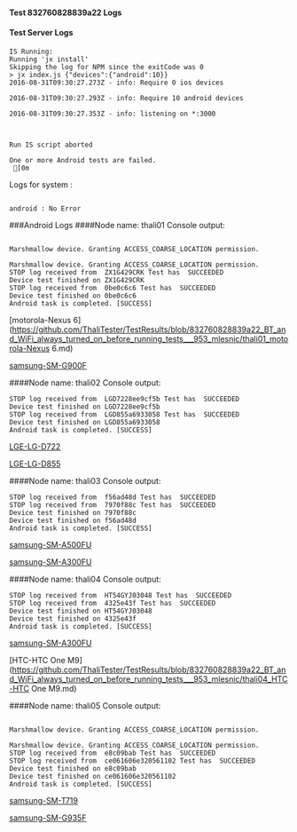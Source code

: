 #### Test 832760828839a22 Logs

#### Test Server Logs
```
IS Running:
Running 'jx install'
Skipping the log for NPM since the exitCode was 0
> jx index.js {"devices":{"android":10}}
2016-08-31T09:30:27.273Z - info: Require 0 ios devices

2016-08-31T09:30:27.293Z - info: Require 10 android devices

2016-08-31T09:30:27.353Z - info: listening on *:3000


 
Run IS script aborted
 
One or more Android tests are failed.
 [0m

```


Logs for system : 
```

android : No Error
```


###Android Logs
####Node name: thali01
Console output:
```

Marshmallow device. Granting ACCESS_COARSE_LOCATION permission.

Marshmallow device. Granting ACCESS_COARSE_LOCATION permission.
STOP log received from  ZX1G429CRK Test has  SUCCEEDED
Device test finished on ZX1G429CRK 
STOP log received from  0be0c6c6 Test has  SUCCEEDED
Device test finished on 0be0c6c6 
Android task is completed. [SUCCESS]
```
[motorola-Nexus 6](https://github.com/ThaliTester/TestResults/blob/832760828839a22_BT_and_WiFi_always_turned_on_before_running_tests___953_mlesnic/thali01_motorola-Nexus 6.md)

[samsung-SM-G900F](https://github.com/ThaliTester/TestResults/blob/832760828839a22_BT_and_WiFi_always_turned_on_before_running_tests___953_mlesnic/thali01_samsung-SM-G900F.md)

####Node name: thali02
Console output:
```
STOP log received from  LGD7228ee9cf5b Test has  SUCCEEDED
Device test finished on LGD7228ee9cf5b 
STOP log received from  LGD855a6933058 Test has  SUCCEEDED
Device test finished on LGD855a6933058 
Android task is completed. [SUCCESS]
```
[LGE-LG-D722](https://github.com/ThaliTester/TestResults/blob/832760828839a22_BT_and_WiFi_always_turned_on_before_running_tests___953_mlesnic/thali02_LGE-LG-D722.md)

[LGE-LG-D855](https://github.com/ThaliTester/TestResults/blob/832760828839a22_BT_and_WiFi_always_turned_on_before_running_tests___953_mlesnic/thali02_LGE-LG-D855.md)

####Node name: thali03
Console output:
```
STOP log received from  f56ad48d Test has  SUCCEEDED
STOP log received from  7970f88c Test has  SUCCEEDED
Device test finished on 7970f88c 
Device test finished on f56ad48d 
Android task is completed. [SUCCESS]
```
[samsung-SM-A500FU](https://github.com/ThaliTester/TestResults/blob/832760828839a22_BT_and_WiFi_always_turned_on_before_running_tests___953_mlesnic/thali03_samsung-SM-A500FU.md)

[samsung-SM-A300FU](https://github.com/ThaliTester/TestResults/blob/832760828839a22_BT_and_WiFi_always_turned_on_before_running_tests___953_mlesnic/thali03_samsung-SM-A300FU.md)

####Node name: thali04
Console output:
```
STOP log received from  HT54GYJ03048 Test has  SUCCEEDED
STOP log received from  4325e43f Test has  SUCCEEDED
Device test finished on HT54GYJ03048 
Device test finished on 4325e43f 
Android task is completed. [SUCCESS]
```
[samsung-SM-A300FU](https://github.com/ThaliTester/TestResults/blob/832760828839a22_BT_and_WiFi_always_turned_on_before_running_tests___953_mlesnic/thali04_samsung-SM-A300FU.md)

[HTC-HTC One M9](https://github.com/ThaliTester/TestResults/blob/832760828839a22_BT_and_WiFi_always_turned_on_before_running_tests___953_mlesnic/thali04_HTC-HTC One M9.md)

####Node name: thali05
Console output:
```

Marshmallow device. Granting ACCESS_COARSE_LOCATION permission.

Marshmallow device. Granting ACCESS_COARSE_LOCATION permission.
STOP log received from  e8c09bab Test has  SUCCEEDED
STOP log received from  ce061606e320561102 Test has  SUCCEEDED
Device test finished on e8c09bab 
Device test finished on ce061606e320561102 
Android task is completed. [SUCCESS]
```
[samsung-SM-T719](https://github.com/ThaliTester/TestResults/blob/832760828839a22_BT_and_WiFi_always_turned_on_before_running_tests___953_mlesnic/thali05_samsung-SM-T719.md)

[samsung-SM-G935F](https://github.com/ThaliTester/TestResults/blob/832760828839a22_BT_and_WiFi_always_turned_on_before_running_tests___953_mlesnic/thali05_samsung-SM-G935F.md)


